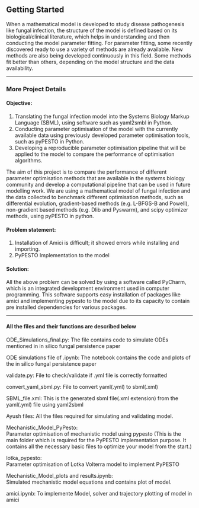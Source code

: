 ## Getting Started
When a mathematical model is developed to study disease pathogenesis like fungal infection, the structure of the model is defined based on its biological/clinical literature, which helps in understanding and then conducting the model parameter fitting. For parameter fitting, some recently discovered ready to use a variety of methods are already available. New methods are also being developed continuously in this field. Some methods fit better than others, depending on the model structure and the data availability. 

_ _ _

### More Project Details 
#### Objective:
1. Translating the fungal infection model into the Systems Biology Markup Language (SBML), using software such as yaml2smbl in Python.
2. Conducting parameter optimisation of the model with the currently available data using previously developed parameter optimisation tools, such as pyPESTO in Python.
3.	Developing a reproducible parameter optimisation pipeline that will be applied to the model to compare the performance of optimisation algorithms.

The aim of this project is to compare the performance of different parameter optimisation methods that are available in the systems biology community and develop a computational pipeline that can be used in future modelling work. We are using a mathematical model of fungal infection and the data collected to benchmark different optimisation methods, such as differential evolution, gradient-based methods (e.g. L-BFGS-B and Powell), non-gradient based methods (e.g. Dlib and Pyswarm), and scipy optimizer methods, using pyPESTO in python.

#### Problem statement:
1. Installation of Amici is difficult; it showed errors while installing and importing.
2. PyPESTO Implementation to the model
#### Solution:
All the above problem can be solved by using a software called PyCharm, which is an integrated development environment used in computer programming. This software supports easy installation of packages like amici and implementing pypesto to the model due to its capacity to contain pre installed dependencies for various packages.

---

#### All the files and their functions are described below


ODE_Simulations_final.py:
The file contains code to simulate ODEs mentioned in in silico fungal persistence paper

ODE simulations file of .ipynb:
The notebook contains the code and plots of the in silico fungal persistence paper

validate.py:
File to check/validate if .yml file is correctly formatted

convert_yaml_sbml.py: 
File to convert yaml(.yml) to sbml(.xml)

SBML_file.xml: 
This is the generated sbml file(.xml extension) from the yaml(.yml) file using yaml2sbml

Ayush files:
All the files required for simulating and validating model.

Mechanistic_Model_PyPesto:  
Parameter optimisation of mechanistic model using pypesto
(This is the main folder which is required for the PyPESTO implementation purpose. It contains all the necessary basic files to optimize your model 
from the start.)

lotka_pypesto:  
Parameter optimisation of Lotka Volterra model to implement PyPESTO

Mechanistic_Model_plots and results.ipynb:  
Simulated mechanistic model equations and contains plot of model.

amici.ipynb: 
To implemente Model, solver and trajectory plotting of model in amici


